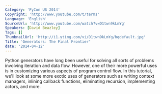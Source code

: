 ```yaml
---
Category: 'PyCon US 2014'
Copyright: 'http://www.youtube.com/t/terms'
Language: 'English'
SourceUrl: 'http://www.youtube.com/watch?v=D1twn9kLmYg'
Speakers: [David Beazley]
Tags: []
ThumbnailUrl: 'http://i1.ytimg.com/vi/D1twn9kLmYg/hqdefault.jpg'
Title: 'Generators: The Final Frontier'
date: '2014-04-12'
---
```

Python generators have long been useful for solving all sorts of problems involving iteration and data flow. However, one of their more powerful uses is in customizing various aspects of program control flow. In this tutorial, we'll look at some more exotic uses of generators such as writing context managers, inlining callback functions, eliminating recursion, implementing actors, and more.

